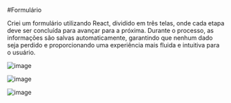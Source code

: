 #Formulário

Criei um formulário utilizando React, dividido em três telas, onde cada etapa deve ser concluída para avançar para a próxima. Durante o processo, as informações são salvas automaticamente, garantindo que nenhum dado seja perdido e proporcionando uma experiência mais fluida e intuitiva para o usuário.

![image](https://github.com/user-attachments/assets/589b7676-9b18-446e-a3f4-596e3214c73b)


![image](https://github.com/user-attachments/assets/258779ee-6dae-4019-967c-3b6fe0562ebb)


![image](https://github.com/user-attachments/assets/9d9d3b25-7567-430b-8cc8-43fc520d30e9)



